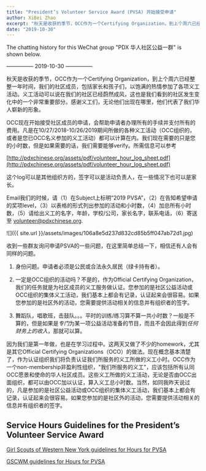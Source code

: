 ```yaml
---
title: "President’s Volunteer Service Award (PVSA) 开始接受申请"
author: XiBei Zhao
excerpt: "秋天是收获的季节，OCC作为一个Certifying Organization，到上个周六已经整整一年时间，我们的社区成员，包括家长和孩子们，以饱满的热情参加了各项义工活动。义工活动可以说在我们的社区已经蔚然成风，这也是我们看到的社区发生变化中的一个非常重要部分。感谢义工们，无论他们出现在哪里，他们代表了我们华人崭新的形象。"
date: "2019-10-30"
---
```


The chatting history for this WeChat group "PDX 华人社区公益一群" is shown below.

—————  2019-10-30  —————

秋天是收获的季节，OCC作为一个Certifying Organization，到上个周六已经整整一年时间，我们的社区成员，包括家长和孩子们，以饱满的热情参加了各项义工活动。义工活动可以说在我们的社区已经蔚然成风，这也是我们看到的社区发生变化中的一个非常重要部分。感谢义工们，无论他们出现在哪里，他们代表了我们华人崭新的形象。

OCC现在开始接受社区成员的申请，会帮助申请者办理所有的手续并支付所有的费用。凡是在10/27/2018-10/26/2019期间所做的各种义工活动（OCC组织的，或者是您已OCC名义参加的义工活动）都可以计算在内。我们现在需要的只是您的小时数，但是如果需要的话，我们需要能够verify。所需信息可以参考

[http://pdxchinese.org/assets/pdf/volunteer_hour_log_sheet.pdf](http://pdxchinese.org/assets/pdf/volunteer_hour_log_sheet.pdf)

这个log可以是其他组织方的，签字可以是活动负责人，在一些情况下也可以是家长。

Email我们的时候，请（1）在Subject上标明“2019 PVSA”，（2）在告知希望申请的奖项level，（3）以表格的形式列出参加的活动和小时数，（4）加总所有小时数，（5）请给出义工的名字，年龄，学校/公司，家长名字，联系电话，（6）寄送至 [volunteer@pdxchinese.org](mailto:volunteer@pdxchinese.org).

![]({{ site.url }}/assets/images/106a8e5d237d832cd85b5ff047ab72d1.jpg)

收到一些群友询问申请PSVA的一些问题，在这里简单总结一下，相信还有人会有同样的问题。

1. 身份问题。申请者必须是公民或合法永久居民（绿卡持有者）。

2. 一定是OCC组织的活动吗？不是的，作为Official Certifying Organization，我们的任务就是为社区成员的义工服务做认证。您参加的是社区公益活动或OCC组织的集体义工活动，我们基本上都会有记录，认证起来会很容易。如果您参加的是社区外的活动，您需要提供活动相关的信息并有组织者的签字。

3. 舞蹈队，唱歌班，击鼓队。。。平时的训练/练习算不算一共小时数？一般是不算的，但是如果是*专门*为某一项公益活动准备的节目，而且不会因此得到*任何财务上的收入*，那就可以算。

因为我们是第一年做，也是在学习过程中。这两天又做了不少的homework，尤其是其它Official Certifying Organizations（OCO）的做法。现在概念基本清楚了，作为认证组织我们将负责认证我们所服务的义工所做的义工小时。OCC作为一个non-membership非盈利性组织，"我们所服务的义工"，应该包括所有认同OCC愿景和使命的华人社区成员。这些义工所做的义工活动，无论是否由OCC出面组织，都可以由OCC加以认证，算入义工总小时数。当然，如同我昨天说过的，凡是参加的是社区公益活动或OCC组织的集体义工活动，我们基本上都会有记录，认证起来会很容易。如果您参加的是社区外的活动，您需要提供活动相关的信息并有组织者的签字。

## Service Hours Guidelines for the President’s Volunteer Service Award

[Girl Scouts of Western New York guidelines for Hours for PVSA](https://www.gswny.org/content/dam/girlscouts-gswny/documents/presidents%20volunteer%20service%20award%20service%20hours%20guidelines.pdf)

[GSCWM guidelines for Hours for PVSA](http://www.gscwm.org/content/dam/girlscouts-gscwm/documents/GSCWM%20guidelines%20for%20Hours%20for%20PVSA.pdf)
